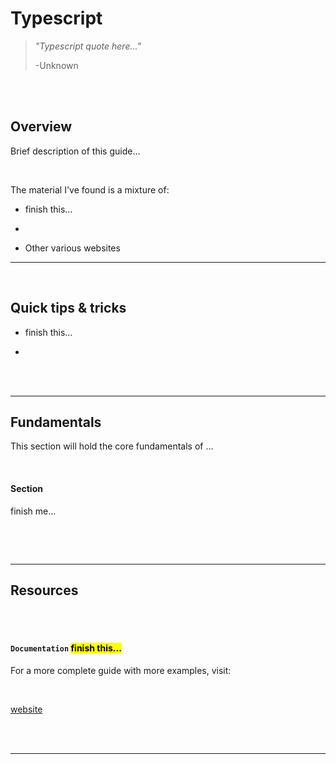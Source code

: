 # **Typescript**

> _"Typescript quote here..."_
>
> -Unknown

<br>
<br>

## Overview

Brief description of this guide...

<br>

The material I've found is a mixture of:

-   finish this...

-

-   Other various websites

---

<br>

## **Quick tips & tricks**

-   finish this...

-

<br>
<br>

---

## **Fundamentals**

This section will hold the core fundamentals of ...

<br>

#### **Section**

finish me...

```

```

<br>
<br>

---

## **Resources**

<br>
<br>

#### **`Documentation`** <mark>finish this...</mark>

For a more complete guide with more examples, visit:

<br>

[website]()

<br>
<br>

---
